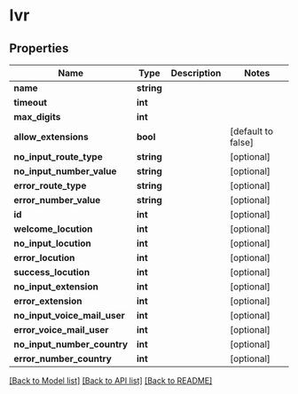 # Ivr

## Properties
Name | Type | Description | Notes
------------ | ------------- | ------------- | -------------
**name** | **string** |  | 
**timeout** | **int** |  | 
**max_digits** | **int** |  | 
**allow_extensions** | **bool** |  | [default to false]
**no_input_route_type** | **string** |  | [optional] 
**no_input_number_value** | **string** |  | [optional] 
**error_route_type** | **string** |  | [optional] 
**error_number_value** | **string** |  | [optional] 
**id** | **int** |  | [optional] 
**welcome_locution** | **int** |  | [optional] 
**no_input_locution** | **int** |  | [optional] 
**error_locution** | **int** |  | [optional] 
**success_locution** | **int** |  | [optional] 
**no_input_extension** | **int** |  | [optional] 
**error_extension** | **int** |  | [optional] 
**no_input_voice_mail_user** | **int** |  | [optional] 
**error_voice_mail_user** | **int** |  | [optional] 
**no_input_number_country** | **int** |  | [optional] 
**error_number_country** | **int** |  | [optional] 

[[Back to Model list]](../README.md#documentation-for-models) [[Back to API list]](../README.md#documentation-for-api-endpoints) [[Back to README]](../README.md)


